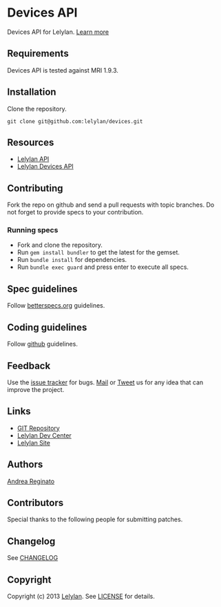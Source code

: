 # Devices API

Devices API for Lelylan. [Learn more](http://dev.lelylan.com/api/devices/)


## Requirements

Devices API is tested against MRI 1.9.3.


## Installation

Clone the repository.

    git clone git@github.com:lelylan/devices.git


## Resources

* [Lelylan API](http://dev.lelylan.com)
* [Lelylan Devices API](http://dev.lelylan.com/api/devices/)


## Contributing

Fork the repo on github and send a pull requests with topic branches. Do not forget to
provide specs to your contribution.


### Running specs

* Fork and clone the repository.
* Run `gem install bundler` to get the latest for the gemset.
* Run `bundle install` for dependencies.
* Run `bundle exec guard` and press enter to execute all specs.


## Spec guidelines

Follow [betterspecs.org](http://betterspecs.org) guidelines.


## Coding guidelines

Follow [github](https://github.com/styleguide/) guidelines.


## Feedback

Use the [issue tracker](http://github.com/lelylan/devices/issues) for bugs.
[Mail](mailto:touch@lelylan.com) or [Tweet](http://twitter.com/lelylan) us for any idea that can improve the project.


## Links

* [GIT Repository](http://github.com/lelylan/devices)
* [Lelylan Dev Center](http://dev.lelylan.com)
* [Lelylan Site](http://lelylan.com)


## Authors

[Andrea Reginato](http://twitter.com/andreareginato)


## Contributors

Special thanks to the following people for submitting patches.


## Changelog

See [CHANGELOG](devices/blob/master/CHANGELOG.md)


## Copyright

Copyright (c) 2013 [Lelylan](http://lelylan.com). See [LICENSE](devices/blob/master/LICENSE.md) for details.
